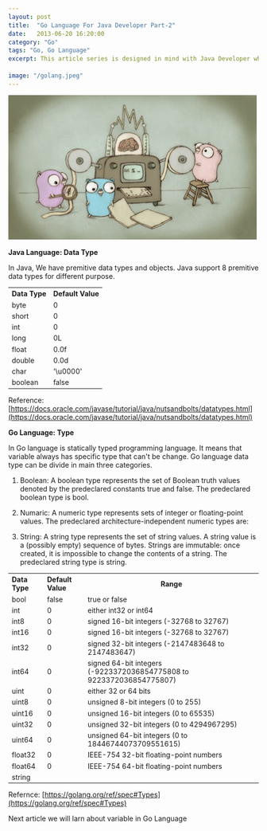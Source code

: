 ```yaml
---
layout: post
title:  "Go Language For Java Developer Part-2"
date:   2013-06-20 16:20:00
category: "Go"
tags: "Go, Go Language"
excerpt: This article series is designed in mind with Java Developer who would like to learn Go Language. 

image: "/golang.jpeg"
---
```


<img src="/assets/images/posts/golang.jpeg" alt="Go Language For Java Developer" title="Go Language For Java Developer" class="img-responsive">

**Java Language: Data Type**

In Java, We have premitive data types and objects. Java support 8 premitive data types for different purpose. 

<table >
<tbody><tr>
<th id="h1" align="left"><strong>Data Type</strong></th>
<th id="h2" align="left"><strong>Default Value</strong></th>
</tr>
<tr>
<td >byte</td>
<td >0</td>
</tr>
<tr>
<td >short</td>
<td >0</td>
</tr>
<tr>
<td >int</td>
<td >0</td>
</tr>
<tr>
<td >long</td>
<td >0L</td>
</tr>
<tr>
<td >float</td>
<td >0.0f</td>
</tr>
<tr>
<td >double</td>
<td >0.0d</td>
</tr>
<tr>
<td >char</td>
<td >'\u0000'</td>
</tr>
<tr>
<td >boolean</td>
<td >false</td>
</tr>
</tbody></table>

Reference: [https://docs.oracle.com/javase/tutorial/java/nutsandbolts/datatypes.html](https://docs.oracle.com/javase/tutorial/java/nutsandbolts/datatypes.html)

**Go Language: Type**

In Go language is statically typed programming language. It means that variable always has specific type that can't be change. Go language data type can be divide in main three categories. 

1. Boolean: A boolean type represents the set of Boolean truth values denoted by the predeclared constants true and false. The predeclared boolean type is bool.

2. Numaric: A numeric type represents sets of integer or floating-point values. The predeclared architecture-independent numeric types are:

3. String: A string type represents the set of string values. A string value is a (possibly empty) sequence of bytes. Strings are immutable: once created, it is impossible to change the contents of a string. The predeclared string type is string.


<table>
	<tr>
		<th id="h1" align="left"><strong>Data Type</strong></th>
		<th id="h2" align="left"><strong>Default Value</strong></th>
		<th>Range</th>
	</tr>
	<tr>
		<td >bool</td>
		<td >false</td>
		<td>true or false</td>
	</tr>
	<tr>
		<td >int</td>
		<td >0</td>
		<td>either int32 or int64</td>
	</tr>
	<tr>
		<td >int8</td>
		<td >0</td>
		<td>signed 16-bit integers (-32768 to 32767)</td>
	</tr>
	<tr>
		<td >int16</td>
		<td >0</td>
		<td>signed 16-bit integers (-32768 to 32767)</td>
	</tr>
	<tr>
		<td >int32</td>
		<td >0</td>
		<td>signed 32-bit integers (-2147483648 to 2147483647)</td>
	</tr>
	<tr>
		<td >int64</td>
		<td >0</td>
		<td>signed 64-bit integers (-9223372036854775808 to 9223372036854775807)</td>
	</tr>
	<tr>
		<td >uint</td>
		<td >0</td>
		<td>either 32 or 64 bits</td>
	</tr>
	<tr>
		<td >uint8</td>
		<td >0</td>
		<td>unsigned  8-bit integers (0 to 255)</td>
	</tr>
	<tr>
		<td >uint16</td>
		<td >0</td>
		<td>unsigned 16-bit integers (0 to 65535)</td>
	</tr>
	<tr>
		<td >uint32</td>
		<td >0</td>
		<td>unsigned 32-bit integers (0 to 4294967295)</td>
	</tr>
	<tr>
		<td >uint64</td>
		<td >0</td>
		<td>unsigned 64-bit integers (0 to 18446744073709551615)</td>
	</tr>
	<tr>
		<td >float32</td>
		<td >0</td>
		<td>IEEE-754 32-bit floating-point numbers</td>
	</tr>										
	<tr>
		<td >float64</td>
		<td >0</td>
		<td>IEEE-754 64-bit floating-point numbers</td>
	</tr>										
	<tr>
		<td >string</td>
		<td ></td>
		<td></td>
	</tr>										
</table>

Refernce: [https://golang.org/ref/spec#Types](https://golang.org/ref/spec#Types)

Next article we will larn about variable in Go Language